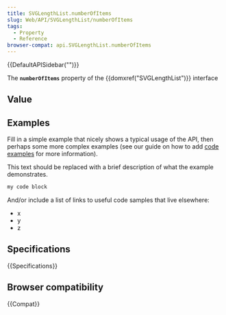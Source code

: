 ```yaml
---
title: SVGLengthList.numberOfItems
slug: Web/API/SVGLengthList/numberOfItems
tags:
  - Property
  - Reference
browser-compat: api.SVGLengthList.numberOfItems
---
```

{{DefaultAPISidebar("")}}

The **`numberOfItems`** property of the {{domxref("SVGLengthList")}} interface 

## Value



## Examples

Fill in a simple example that nicely shows a typical usage of the API, then perhaps some more complex examples (see our guide on how to add [code examples](/en-US/docs/MDN/Contribute/Structures/Code_examples) for more information).

This text should be replaced with a brief description of what the example demonstrates.

```js
my code block
```

And/or include a list of links to useful code samples that live elsewhere:

*   x
*   y
*   z

## Specifications

{{Specifications}}

## Browser compatibility

{{Compat}}



